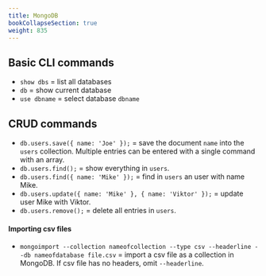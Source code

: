 ```yaml
---
title: MongoDB
bookCollapseSection: true
weight: 835
---
```


## Basic CLI commands

* `show dbs` = list all databases
* `db` = show current database
* `use dbname` = select database `dbname`

## CRUD commands

* `db.users.save({ name: 'Joe' });` = save the document `name` into the `users` collection. Multiple entries can be entered with a single command with an array.
* `db.users.find();` = show everything in `users`.
* `db.users.find({ name: 'Mike' });` = find in `users` an user with name Mike.
* `db.users.update({ name: 'Mike' }, { name: 'Viktor' });` = update user Mike with Viktor.
* `db.users.remove();` = delete all entries in `users`.

#### Importing csv files

* `mongoimport --collection nameofcollection --type csv --headerline --db nameofdatabase file.csv` = import a csv file as a collection in MongoDB. If csv file has no headers, omit `--headerline`.
